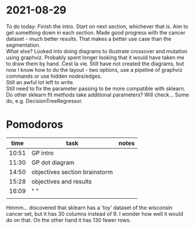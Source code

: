 # 2021-08-29
To do today:  Finish the intro.  Start on next section, whichever that is.  Aim to get something down in each section.
Made good progress with the cancer dataset - much better results.  That makes a better use case than the segmentation.  
What else?  Looked into doing diagrams to illustrate crossover and mutation using graphviz.  Probably spent longer looking that it would have taken me to draw them by hand.  Cest la vie.   Still have not created the diagrams, but now I know how to do the layout - two options, use a pipeline of graphviz commands or use hidden nodes/edges.  
Still an awful lot left to write.  
Still need to fix the parameter passing to be more compatible with sklearn.  Do other sklearn fit methods take additional parameters?  Will check...
Some do, e.g. DecisionTreeRegressor. 


# Pomodoros
| time  | task                          | notes |
| ----- | ----------------------------- | ----- |
| 10:51 | GP intro                      |       |
| 11:30 | GP dot diagram                |       |
| 14:50 | objectives section brainstorm |       |
| 15:28 | objectives and results        |       |
| 16:09 | " "                           |       |
|       |                               |       |


Hmmm... discovered that sklearn has a 'toy' dataset of the wisconsin cancer set, but it has 30 columns instead of 9.  I wonder how well it would do on that.  On the other hand it has 130 fewer rows.



